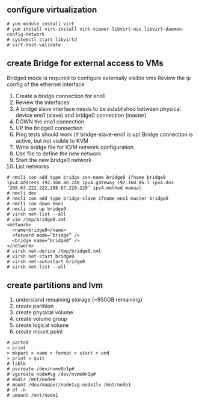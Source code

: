 ## configure virtualization
```
# yum module install virt
# yum install virt-install virt-viewer libvirt-nss libvirt-daemon-config-network
# systemctl start libvirtd
# virt-host-validate
```

## create Bridge for external access to VMs
Bridged mode is required to configure externally visible vms 
Review the ip config of the ethernet interface
1. Create a bridge connection for eno1
1. Review the interfaces
1. A bridge slave interface needs to be established between physical device eno1 (slave) and bridge0 connection (master)
1. DOWN the eno1 connection
1. UP the bridge0 connection
1. Ping tests should work (if bridge-slave-eno1 is up)
Bridge connection is active, but not visible to KVM
1. Write bridge file for KVM network configuration
1. Use file to define the new network
1. Start the new bridge0 network
1. List networks 
```
# nmcli con add type bridge con-name bridge0 ifname bridge0 ipv4.address 192.168.86.240 ipv4.gateway 192.168.86.1 ipv4.dns ‘208.67.222.222,208.67.220.220’ ipv4.method manual
# nmcli dev
# nmcli con add type bridge-slave ifname eno1 master bridge0
# nmcli con down eno1
# nmcli con up bridge0
# virsh net-list --all 
# vim /tmp/bridge0.xml
<network>
  <name>bridge0</name>
  <forward mode=”bridge” />
  <bridge name=”bridge0” />
</network>
# virsh net-define /tmp/bridge0.xml
# virsh net-start bridge0
# virsh net-autostart bridge0
# virsh net-list --all
```

## create partitions and lvm

1. understand remaining storage (~950GB remaining)
1. create partition
1. create physical volume
1. create volume group
1. create logical volume
1. create mount point

```
# parted
> print
> mkpart > name > format > start > end
> print > quit
# lsblk
# pvcreate /dev/nvme0n1p#
# vgcreate node#vg /dev/nvme0n1p#
# mkdir /mnt/node#
# mount /dev/mapper/node1vg-node1lv /mnt/node1
# df -h
# umount /mnt/node1
```
